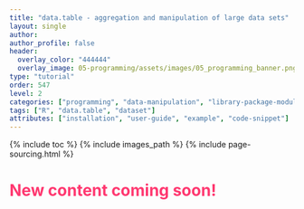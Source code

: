 ```yaml
---
title: "data.table - aggregation and manipulation of large data sets"
layout: single
author:
author_profile: false
header:
  overlay_color: "444444"
  overlay_image: 05-programming/assets/images/05_programming_banner.png
type: "tutorial"
order: 547
level: 2
categories: ["programming", "data-manipulation", "library-package-module"]
tags: ["R", "data.table", "dataset"]
attributes: ["installation", "user-guide", "example", "code-snippet"]
---
```


{% include toc %}
{% include images_path %}
{% include page-sourcing.html %}


# <span style="color: #ff3870;">New content coming soon!</span>
